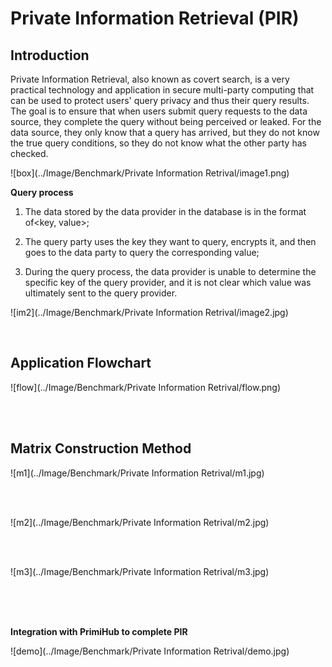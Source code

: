 # Private Information Retrieval (PIR)

## Introduction

Private Information Retrieval, also known as covert search, is a very practical technology and application in secure multi-party computing that can be used to protect users' query privacy and thus their query results. The goal is to ensure that when users submit query requests to the data source, they complete the query without being perceived or leaked. For the data source, they only know that a query has arrived, but they do not know the true query conditions, so they do not know what the other party has checked.






![box](../Image/Benchmark/Private Information Retrival/image1.png)



**Query process**

1. The data stored by the data provider in the database is in the format of<key, value>;

2. The query party uses the key they want to query, encrypts it, and then goes to the data party to query the corresponding value;

3. During the query process, the data provider is unable to determine the specific key of the query provider, and it is not clear which value was ultimately sent to the query provider.

![im2](../Image/Benchmark/Private Information Retrival/image2.jpg)
<style>
    img[alt="im2"]{
        width:800px;
    }
</style>

<br>


## Application Flowchart


![flow](../Image/Benchmark/Private Information Retrival/flow.png)



<br>
<br>

## Matrix Construction Method

![m1](../Image/Benchmark/Private Information Retrival/m1.jpg)
<style>
    img[alt="m1"]{
        width:1000px;
    }
</style>
<br>
<br>

![m2](../Image/Benchmark/Private Information Retrival/m2.jpg)
<style>
    img[alt="m2"]{
        width:1000px;
    }
</style>
<br>
<br>

![m3](../Image/Benchmark/Private Information Retrival/m3.jpg)
<style>
    img[alt="m3"]{
        width:1000px;
    }
</style>
<br>
<br>
<br>

**Integration with PrimiHub to complete PIR**

![demo](../Image/Benchmark/Private Information Retrival/demo.jpg)
<style>
    img[alt="demo"]{
        width:1000px;
    }
</style>
